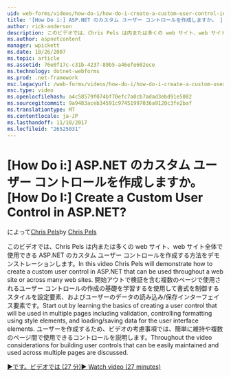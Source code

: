 ```yaml
---
uid: web-forms/videos/how-do-i/how-do-i-create-a-custom-user-control-in-aspnet
title: '[How Do i:] ASP.NET のカスタム ユーザー コントロールを作成しますか。 | Microsoft Docs'
author: rick-anderson
description: このビデオでは、Chris Pels は内または多くの web サイト、web サイト全体で使用できる ASP.NET のカスタム ユーザー コントロールを作成する方法をデモンストレーションします。 Sta.
ms.author: aspnetcontent
manager: wpickett
ms.date: 10/26/2007
ms.topic: article
ms.assetid: 76e0f17c-c31b-4237-89b5-a46efe602ece
ms.technology: dotnet-webforms
ms.prod: .net-framework
msc.legacyurl: /web-forms/videos/how-do-i/how-do-i-create-a-custom-user-control-in-aspnet
msc.type: video
ms.openlocfilehash: a4c58579f074bf70efc7a0cb7adad3ebd91e5082
ms.sourcegitcommit: 9a9483aceb34591c97451997036a9120c3fe2baf
ms.translationtype: MT
ms.contentlocale: ja-JP
ms.lasthandoff: 11/10/2017
ms.locfileid: "26525031"
---
```

<a name="how-do-i--create-a-custom-user-control-in-aspnet"></a><span data-ttu-id="94d2b-105">[How Do i:] ASP.NET のカスタム ユーザー コントロールを作成しますか。</span><span class="sxs-lookup"><span data-stu-id="94d2b-105">[How Do I:]  Create a Custom User Control in ASP.NET?</span></span>
====================
<span data-ttu-id="94d2b-106">によって[Chris Pels](https://twitter.com/chrispels)</span><span class="sxs-lookup"><span data-stu-id="94d2b-106">by [Chris Pels](https://twitter.com/chrispels)</span></span>

<span data-ttu-id="94d2b-107">このビデオでは、Chris Pels は内または多くの web サイト、web サイト全体で使用できる ASP.NET のカスタム ユーザー コントロールを作成する方法をデモンストレーションします。</span><span class="sxs-lookup"><span data-stu-id="94d2b-107">In this video Chris Pels will demonstrate how to create a custom user control in ASP.NET that can be used throughout a web site or across many web sites.</span></span> <span data-ttu-id="94d2b-108">開始アウトで検証を含む複数のページで使用されるユーザー コントロールの作成の基礎を学習するを使用して書式を制御するスタイルを設定要素、およびユーザーのデータの読み込み/保存インターフェイス要素です。</span><span class="sxs-lookup"><span data-stu-id="94d2b-108">Start out by learning the basics of creating a user control that will be used in multiple pages including validation, controlling formatting using style elements, and loading/saving data for the user interface elements.</span></span> <span data-ttu-id="94d2b-109">ユーザーを作成するため、ビデオの考慮事項では、簡単に維持や複数のページ間で使用できるコントロールを説明します。</span><span class="sxs-lookup"><span data-stu-id="94d2b-109">Throughout the video considerations for building user controls that can be easily maintained and used across multiple pages are discussed.</span></span>

[<span data-ttu-id="94d2b-110">&#9654;です。ビデオでは (27 分)</span><span class="sxs-lookup"><span data-stu-id="94d2b-110">&#9654; Watch video (27 minutes)</span></span>](https://channel9.msdn.com/Blogs/ASP-NET-Site-Videos/how-do-i-create-a-custom-user-control-in-aspnet)
